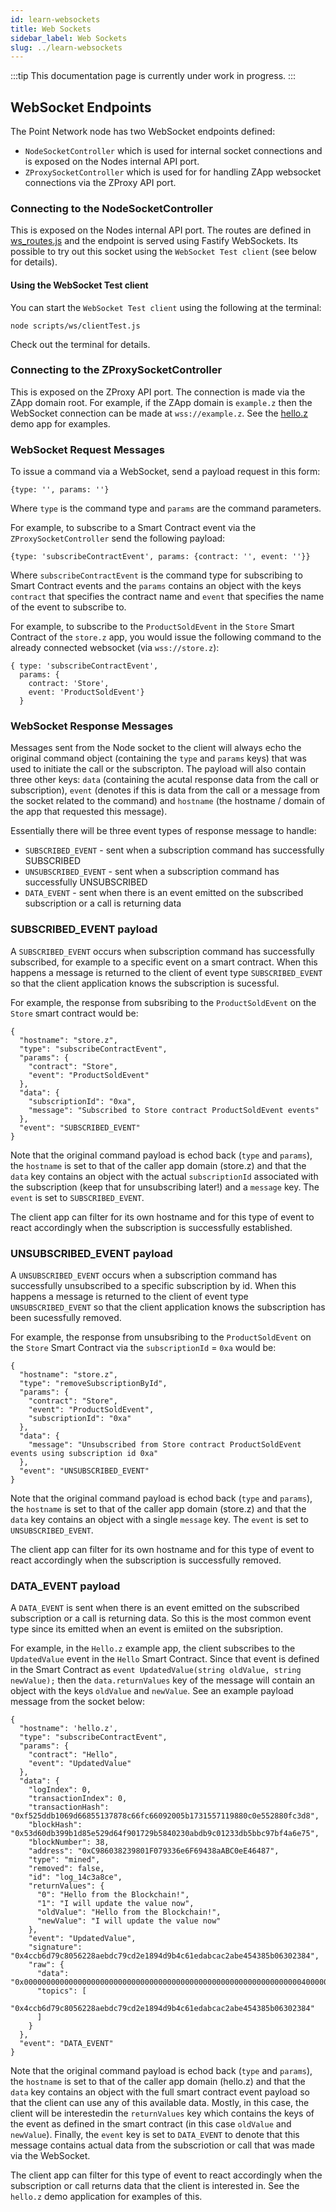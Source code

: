 ```yaml
---
id: learn-websockets
title: Web Sockets
sidebar_label: Web Sockets
slug: ../learn-websockets
---
```


:::tip
This documentation page is currently under work in progress.
:::

## WebSocket Endpoints

The Point Network node has two WebSocket endpoints defined:

* `NodeSocketController` which is used for internal socket connections and is exposed on the Nodes internal API port.
* `ZProxySocketController` which is used for for handling ZApp websocket connections via the ZProxy API port.

### Connecting to the NodeSocketController

This is exposed on the Nodes internal API port. The routes are defined in [ws_routes.js](https://github.com/pointnetwork/pointnetwork/blob/master/api/ws_routes.js) and the endpoint is served using Fastify WebSockets. Its possible to try out this socket using the `WebSocket Test client` (see below for details).

#### Using the WebSocket Test client

You can start the `WebSocket Test client` using the following at the terminal:

```
node scripts/ws/clientTest.js
```

Check out the terminal for details.

### Connecting to the ZProxySocketController

This is exposed on the ZProxy API port. The connection is made via the ZApp domain root. For example, if the ZApp domain is `example.z` then the WebSocket connection can be made at `wss://example.z`. See the [hello.z](https://github.com/pointnetwork/pointnetwork/tree/master/example/hello.z) demo app for examples.

### WebSocket Request Messages

To issue a command via a WebSocket, send a payload request in this form:

```
{type: '', params: ''}
```

Where `type` is the command type and `params` are the command parameters.

For example, to subscribe to a Smart Contract event via the `ZProxySocketController` send the following payload:

```
{type: 'subscribeContractEvent', params: {contract: '', event: ''}}
```

Where `subscribeContractEvent` is the command type for subscribing to Smart Contract events and the `params` contains an object with the keys `contract` that specifies the contract name and `event` that specifies the name of the event to subscribe to.

For example, to subscribe to the `ProductSoldEvent` in the `Store` Smart Contract of the `store.z` app, you would issue the following command to the already connected websocket (via `wss://store.z`):

```
{ type: 'subscribeContractEvent',
  params: {
    contract: 'Store',
    event: 'ProductSoldEvent'}
  }
```

### WebSocket Response Messages

Messages sent from the Node socket to the client will always echo the original command object (containing the `type` and `params` keys) that was used to initiate the call or the subscripton. The payload will also contain three other keys: `data` (containing the acutal response data from the call or subscription), `event` (denotes if this is data from the call or a message from the socket related to the command) and `hostname` (the hostname / domain of the app that requested this message).

Essentially there will be three event types of response message to handle:

* `SUBSCRIBED_EVENT` - sent when a subscription command has successfully SUBSCRIBED
* `UNSUBSCRIBED_EVENT` - sent when a subscription command has successfully UNSUBSCRIBED
* `DATA_EVENT` - sent when there is an event emitted on the subscribed subscription or a call is returning data

### SUBSCRIBED_EVENT payload

A `SUBSCRIBED_EVENT` occurs when subscription command has successfully subscribed, for example to a specific event on a smart contract. When this happens a message is returned to the client of event type `SUBSCRIBED_EVENT` so that the client application knows the subscription is sucessful.

For example, the response from subsribing to the `ProductSoldEvent` on the `Store` smart contract would be:

```
{
  "hostname": "store.z",
  "type": "subscribeContractEvent",
  "params": {
    "contract": "Store",
    "event": "ProductSoldEvent"
  },
  "data": {
    "subscriptionId": "0xa",
    "message": "Subscribed to Store contract ProductSoldEvent events"
  },
  "event": "SUBSCRIBED_EVENT"
}
```

Note that the original command payload is echod back (`type` and `params`), the `hostname` is set to that of the caller app domain (store.z) and that the `data` key contains an object with the actual `subscriptionId` associated with the subscription (keep that for unsubscribing later!) and a `message` key. The `event` is set to `SUBSCRIBED_EVENT`.

The client app can filter for its own hostname and for this type of event to react accordingly when the subscription is successfully established.

### UNSUBSCRIBED_EVENT payload

A `UNSUBSCRIBED_EVENT` occurs when a subscription command has successfully unsubscribed to a specific subscription by id.  When this happens a message is returned to the client of event type `UNSUBSCRIBED_EVENT` so that the client application knows the subscription has been sucessfully removed.

For example, the response from unsubsribing to the `ProductSoldEvent` on the `Store` Smart Contract via the `subscriptionId` = `0xa` would be:

```
{
  "hostname": "store.z",
  "type": "removeSubscriptionById",
  "params": {
    "contract": "Store",
    "event": "ProductSoldEvent",
    "subscriptionId": "0xa"
  },
  "data": {
    "message": "Unsubscribed from Store contract ProductSoldEvent events using subscription id 0xa"
  },
  "event": "UNSUBSCRIBED_EVENT"
}
```

Note that the original command payload is echod back (`type` and `params`), the `hostname` is set to that of the caller app domain (store.z) and that the `data` key contains an object with a single `message` key. The `event` is set to `UNSUBSCRIBED_EVENT`.

The client app can filter for its own hostname and for this type of event to react accordingly when the subscription is successfully removed.

### DATA_EVENT payload

A `DATA_EVENT` is sent when there is an event emitted on the subscribed subscription or a call is returning data. So this is the most common event type since its emitted when an event is emiited on the subsription.

For example, in the `Hello.z` example app, the client subscribes to the `UpdatedValue` event in the `Hello` Smart Contract. Since that event is defined in the Smart Contract as `event UpdatedValue(string oldValue, string newValue);` then the `data.returnValues` key of the message will contain an object with the keys `oldValue` and `newValue`. See an example payload message from the socket below:

```
{
  "hostname": 'hello.z',
  "type": "subscribeContractEvent",
  "params": {
    "contract": "Hello",
    "event": "UpdatedValue"
  },
  "data": {
    "logIndex": 0,
    "transactionIndex": 0,
    "transactionHash": "0xf525ddb1069d66855137878c66fc66092005b1731557119880c0e552880fc3d8",
    "blockHash": "0x53d60db399b1d85e529d64f901729b5840230abdb9c01233db5bbc97bf4a6e75",
    "blockNumber": 38,
    "address": "0xC986038239801F079336e6F69438aABC0eE46487",
    "type": "mined",
    "removed": false,
    "id": "log_14c3a8ce",
    "returnValues": {
      "0": "Hello from the Blockchain!",
      "1": "I will update the value now",
      "oldValue": "Hello from the Blockchain!",
      "newValue": "I will update the value now"
    },
    "event": "UpdatedValue",
    "signature": "0x4ccb6d79c8056228aebdc79cd2e1894d9b4c61edabcac2abe454385b06302384",
    "raw": {
      "data": "0x000000000000000000000000000000000000000000000000000000000000004000000000000000000000000000000000000000000000000000000000000000800000000000000000000000000000000000000000000000000000000000000008434f5649442d31390000000000000000000000000000000000000000000000000000000000000000000000000000000000000000000000000000000000000008434f5649442d3139000000000000000000000000000000000000000000000000",
      "topics": [
        "0x4ccb6d79c8056228aebdc79cd2e1894d9b4c61edabcac2abe454385b06302384"
      ]
    }
  },
  "event": "DATA_EVENT"
}
```

Note that the original command payload is echod back (`type` and `params`), the `hostname` is set to that of the caller app domain (hello.z) and that the `data` key contains an object with the full smart contract event payload so that the client can use any of this available data. Mostly, in this case, the client will be interestedin the `returnValues` key which contains the keys of the event as defined in the smart contract (in this case `oldValue` and `newValue`). Finally, the `event` key is set to `DATA_EVENT` to denote that this message contains actual data from the subscriotion or call that was made via the WebSocket.

The client app can filter for this type of event to react accordingly when the subscription or call returns data that the client is interested in. See the `hello.z` demo application for examples of this.